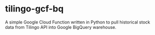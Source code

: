 # tilingo-gcf-bq
A simple Google Cloud Function written in Python to pull historical stock data from Tilingo API into Google BigQuery warehouse.
